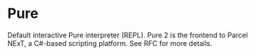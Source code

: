 ﻿# Pure

Default interactive Pure interpreter (REPL). Pure 2 is the frontend to Parcel NExT, a C#-based scripting platform. See RFC for more details.